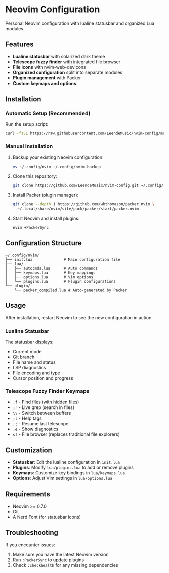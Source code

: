 # Neovim Configuration

Personal Neovim configuration with lualine statusbar and organized Lua modules.

## Features

- **Lualine statusbar** with solarized dark theme
- **Telescope fuzzy finder** with integrated file browser
- **File icons** with nvim-web-devicons
- **Organized configuration** split into separate modules
- **Plugin management** with Packer
- **Custom keymaps and options**

## Installation

### Automatic Setup (Recommended)

Run the setup script:

```bash
curl -fsSL https://raw.githubusercontent.com/LeendeMusic/nvim-config/main/install.sh | bash
```

### Manual Installation

1. Backup your existing Neovim configuration:
   ```bash
   mv ~/.config/nvim ~/.config/nvim.backup
   ```

2. Clone this repository:
   ```bash
   git clone https://github.com/LeendeMusic/nvim-config.git ~/.config/nvim
   ```

3. Install Packer (plugin manager):
   ```bash
   git clone --depth 1 https://github.com/wbthomason/packer.nvim \
     ~/.local/share/nvim/site/pack/packer/start/packer.nvim
   ```

4. Start Neovim and install plugins:
   ```bash
   nvim +PackerSync
   ```

## Configuration Structure

```
~/.config/nvim/
├── init.lua              # Main configuration file
├── lua/
│   ├── autocmds.lua      # Auto commands
│   ├── keymaps.lua       # Key mappings
│   ├── options.lua       # Vim options
│   └── plugins.lua       # Plugin configurations
└── plugin/
    └── packer_compiled.lua # Auto-generated by Packer
```

## Usage

After installation, restart Neovim to see the new configuration in action. 

### Lualine Statusbar
The statusbar displays:
- Current mode
- Git branch
- File name and status
- LSP diagnostics
- File encoding and type
- Cursor position and progress

### Telescope Fuzzy Finder Keymaps
- `;f` - Find files (with hidden files)
- `;r` - Live grep (search in files)
- `\\` - Switch between buffers
- `;t` - Help tags
- `;;` - Resume last telescope
- `;e` - Show diagnostics
- `sf` - File browser (replaces traditional file explorers)

## Customization

- **Statusbar**: Edit the lualine configuration in `init.lua`
- **Plugins**: Modify `lua/plugins.lua` to add or remove plugins
- **Keymaps**: Customize key bindings in `lua/keymaps.lua`
- **Options**: Adjust Vim settings in `lua/options.lua`

## Requirements

- Neovim >= 0.7.0
- Git
- A Nerd Font (for statusbar icons)

## Troubleshooting

If you encounter issues:

1. Make sure you have the latest Neovim version
2. Run `:PackerSync` to update plugins
3. Check `:checkhealth` for any missing dependencies